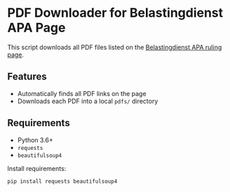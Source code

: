 # PDF Downloader for Belastingdienst APA Page

This script downloads all PDF files listed on the [Belastingdienst APA ruling page](https://www.belastingdienst.nl/wps/wcm/connect/bldcontentnl/standaard_functies/prive/contact/rechten_en_plichten_bij_de_belastingdienst/ruling/apa).

## Features

- Automatically finds all PDF links on the page
- Downloads each PDF into a local `pdfs/` directory

## Requirements

- Python 3.6+
- `requests`
- `beautifulsoup4`

Install requirements:

```bash
pip install requests beautifulsoup4
